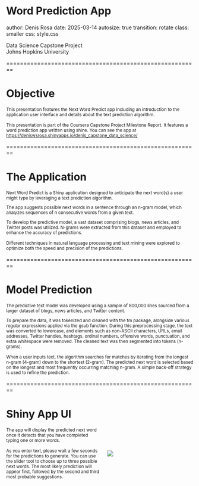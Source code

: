Word Prediction App
========================================================
author: Denis Rosa
date: 2025-03-14
autosize: true
transition: rotate
class: smaller
css: style.css

Data Science Capstone Project<br />
Johns Hopkins University<br />

========================================================
# **Objective**

<small>
This presentation features the Next Word Predict app
including an introduction to the application user
interface and details about the text prediction
algorithm.

This presentation is part of the Coursera Capstone Project Milestone Report.
It features a word prediction app written using shine.
You can see the app at <a target="_blank" href="https://deniswsrosa.shinyapps.io/denis_capstone_data_science/">
https://deniswsrosa.shinyapps.io/denis_capstone_data_science/</a>
</small>


========================================================
# **The Application**

<small>
Next Word Predict is a Shiny application designed to anticipate the next word(s) a user might type by leveraging a text prediction algorithm.

The app suggests possible next words in a sentence through an n-gram model, which analyzes sequences of n consecutive words from a given text.

To develop the predictive model, a vast dataset comprising blogs, news articles, and Twitter posts was utilized. N-grams were extracted from this dataset and employed to enhance the accuracy of predictions.

Different techniques in natural language processing and text mining were explored to optimize both the speed and precision of the predictions.
</small>

========================================================
# **Model Prediction**

<small>
The predictive text model was developed using a sample of 800,000 lines sourced from a larger dataset of blogs, news articles, and Twitter content.

To prepare the data, it was tokenized and cleaned with the tm package, alongside various regular expressions applied via the gsub function. During this preprocessing stage, the text was converted to lowercase, and elements such as non-ASCII characters, URLs, email addresses, Twitter handles, hashtags, ordinal numbers, offensive words, punctuation, and extra whitespace were removed. The cleaned text was then segmented into tokens (n-grams).

When a user inputs text, the algorithm searches for matches by iterating from the longest n-gram (4-gram) down to the shortest (2-gram). The predicted next word is selected based on the longest and most frequently occurring matching n-gram. A simple back-off strategy is used to refine the prediction.
</small>

========================================================
# **Shiny App UI**

<div style="display: flex; align-items: center;">
  <div style="flex: 1;">
    <small>
      The app will display the predicted next word once it detects that you have completed typing one or more words.
      <br><br>
      As you enter text, please wait a few seconds for the predictions to generate. You can use the slider tool to choose up to three possible next words. The most likely prediction will appear first, followed by the second and third most probable suggestions.
    </small>
  </div>
  <div style="flex: 1;">
    <img src="images/screenshot.png" style="margin-left:20px" style="max-width: 100%;">
  </div>
</div>

